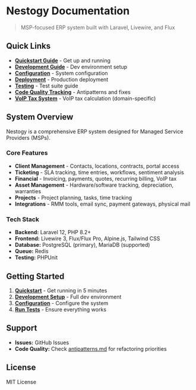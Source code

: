 # Nestogy Documentation

> MSP-focused ERP system built with Laravel, Livewire, and Flux

## Quick Links

- **[Quickstart Guide](QUICKSTART.md)** - Get up and running
- **[Development Guide](DEVELOPMENT.md)** - Dev environment setup
- **[Configuration](CONFIGURATION.md)** - System configuration
- **[Deployment](DEPLOYMENT.md)** - Production deployment
- **[Testing](TESTING.md)** - Test suite guide
- **[Code Quality Tracking](antipatterns.md)** - Antipatterns and fixes
- **[VoIP Tax System](voip-tax-system.md)** - VoIP tax calculation (domain-specific)

## System Overview

Nestogy is a comprehensive ERP system designed for Managed Service Providers (MSPs).

### Core Features
- **Client Management** - Contacts, locations, contracts, portal access
- **Ticketing** - SLA tracking, time entries, workflows, sentiment analysis
- **Financial** - Invoicing, payments, quotes, recurring billing, VoIP tax
- **Asset Management** - Hardware/software tracking, depreciation, warranties
- **Projects** - Project planning, tasks, time tracking
- **Integrations** - RMM tools, email sync, payment gateways, physical mail

### Tech Stack
- **Backend:** Laravel 12, PHP 8.2+
- **Frontend:** Livewire 3, Flux/Flux Pro, Alpine.js, Tailwind CSS
- **Database:** PostgreSQL (primary), MariaDB (supported)
- **Queue:** Redis
- **Testing:** PHPUnit

## Getting Started

1. **[Quickstart](QUICKSTART.md)** - Get running in 5 minutes
2. **[Development Setup](DEVELOPMENT.md)** - Full dev environment
3. **[Configuration](CONFIGURATION.md)** - Configure the system
4. **[Run Tests](TESTING.md)** - Ensure everything works

## Support

- **Issues:** GitHub Issues
- **Code Quality:** Check [antipatterns.md](antipatterns.md) for refactoring priorities

## License

MIT License